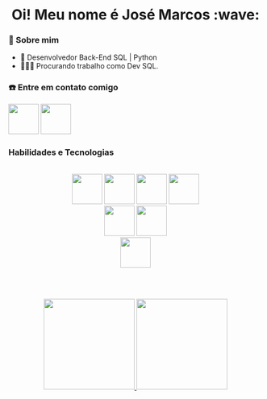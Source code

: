 <div align="center">
<h1> Oi! Meu nome é José Marcos :wave: </h1>
</div>

### :bust_in_silhouette: Sobre mim

- :construction_worker: Desenvolvedor Back-End SQL | Python
- :people_holding_hands: Procurando trabalho como Dev SQL.
### :telephone: Entre em contato comigo
<div> 
<a href="https://www.linkedin.com/in/josemarcos81/"><img height="60px" src="https://cdn.jsdelivr.net/gh/devicons/devicon/icons/linkedin/linkedin-original.svg" /></a>
<a href="mailto:josemarcos8133@gmail.com"><img height="60px"  src="https://img.icons8.com/3d-fluency/344/gmail.png" /></a>
</div>

### Habilidades e Tecnologias
<br>
<div align="center">
<img height=60 src="https://cdn.jsdelivr.net/gh/devicons/devicon/icons/python/python-plain.svg" />
<img height=60 src="https://cdn.jsdelivr.net/gh/devicons/devicon/icons/mysql/mysql-original.svg" />
<img height=60 src="https://cdn.jsdelivr.net/gh/devicons/devicon/icons/html5/html5-original.svg" />
<img height=60 src="https://cdn.jsdelivr.net/gh/devicons/devicon/icons/css3/css3-original.svg" />
</div>

<div align="center">
<img height=60 src="https://cdn.jsdelivr.net/gh/devicons/devicon/icons/git/git-plain-wordmark.svg" />
<img height=60 color=white src="https://cdn.jsdelivr.net/gh/devicons/devicon/icons/github/github-original-wordmark.svg" />
</div>

<div align="center">
  <img height=60 src="https://cdn.jsdelivr.net/gh/devicons/devicon/icons/vscode/vscode-original.svg" />
</div>


<br><br>  
<div align="center">
  <a href="https://github.com/Alves-Jose">
  <img height="180em"   src="https://github-readme-stats.vercel.app/api?username=Alves-Jose&show_icons=true&theme=tokyonight&include_all_commits=true&count_private=true"/>
  <img height="180em" src="https://github-readme-stats.vercel.app/api/top-langs/?username=Alves-Jose&layout=compact&langs_count=7&theme=tokyonight"/>
</div>
 
 
